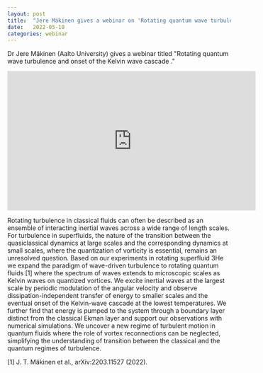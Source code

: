 ```yaml
---
layout: post
title:  "Jere Mäkinen gives a webinar on 'Rotating quantum wave turbulence and onset of the Kelvin wave cascade' at 4pm UK time"
date:   2022-05-10
categories: webinar
---
```

Dr Jere Mäkinen (Aalto University) gives a webinar titled "Rotating quantum wave turbulence and onset of the Kelvin wave cascade
."

<iframe width="560" height="315" src="https://www.youtube.com/embed/hKSZxgzjYiA" title="YouTube video player" frameborder="0" allow="accelerometer; autoplay; clipboard-write; encrypted-media; gyroscope; picture-in-picture" allowfullscreen></iframe> 


Rotating turbulence in classical fluids can often be described as an ensemble of interacting inertial waves across a wide range of length scales. For turbulence in superfluids, the nature of the transition between the quasiclassical dynamics at large scales and the corresponding dynamics at small scales, where the quantization of vorticity is essential, remains an unresolved question. Based on our experiments in rotating superfluid 3He we expand the paradigm of wave-driven turbulence to rotating quantum fluids [1] where the spectrum of waves extends to microscopic scales as Kelvin waves on quantized vortices. We excite inertial waves at the largest scale by periodic modulation of the angular velocity and observe dissipation-independent transfer of energy to smaller scales and the eventual onset of the Kelvin-wave cascade at the lowest temperatures. We further find that energy is pumped to the system through a boundary layer distinct from the classical Ekman layer and support our observations with numerical simulations. We uncover a new regime of turbulent motion in quantum fluids where the role of vortex reconnections can be neglected, simplifying the understanding of transition between the classical and the quantum regimes of turbulence.

[1] J. T. Mäkinen et al., arXiv:2203.11527 (2022).
